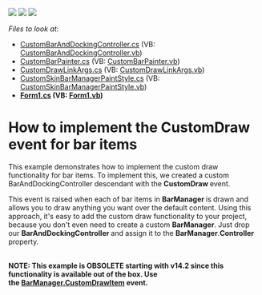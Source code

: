 <!-- default badges list -->
![](https://img.shields.io/endpoint?url=https://codecentral.devexpress.com/api/v1/VersionRange/128617137/13.1.4%2B)
[![](https://img.shields.io/badge/Open_in_DevExpress_Support_Center-FF7200?style=flat-square&logo=DevExpress&logoColor=white)](https://supportcenter.devexpress.com/ticket/details/E4327)
[![](https://img.shields.io/badge/📖_How_to_use_DevExpress_Examples-e9f6fc?style=flat-square)](https://docs.devexpress.com/GeneralInformation/403183)
<!-- default badges end -->
<!-- default file list -->
*Files to look at*:

* [CustomBarAndDockingController.cs](./CS/CustomBarAndDockingController/CustomBarAndDockingController.cs) (VB: [CustomBarAndDockingController.vb](./VB/CustomBarAndDockingController/CustomBarAndDockingController.vb))
* [CustomBarPainter.cs](./CS/CustomBarAndDockingController/CustomBarPainter.cs) (VB: [CustomBarPainter.vb](./VB/CustomBarAndDockingController/CustomBarPainter.vb))
* [CustomDrawLinkArgs.cs](./CS/CustomBarAndDockingController/CustomDrawLinkArgs.cs) (VB: [CustomDrawLinkArgs.vb](./VB/CustomBarAndDockingController/CustomDrawLinkArgs.vb))
* [CustomSkinBarManagerPaintStyle.cs](./CS/CustomBarAndDockingController/CustomSkinBarManagerPaintStyle.cs) (VB: [CustomSkinBarManagerPaintStyle.vb](./VB/CustomBarAndDockingController/CustomSkinBarManagerPaintStyle.vb))
* **[Form1.cs](./CS/Form1.cs) (VB: [Form1.vb](./VB/Form1.vb))**
<!-- default file list end -->
# How to implement the CustomDraw event for bar items


<p>This example demonstrates how to implement the custom draw functionality for bar items. To implement this, we created a custom BarAndDockingController descendant with the <strong>CustomDraw </strong>event.</p>
<p>This event is raised when each of bar items in <strong>BarManager </strong>is drawn and allows you to draw anything you want over the default content. Using this approach, it's easy to add the custom draw functionality to your project, because you don't even need to create a custom <strong>BarManager</strong>. Just drop our <strong>BarAndDockingController </strong>and assign it to the <strong>BarManager</strong>.<strong>Controller </strong>property.<br /><br /></p>
<p><strong>NOTE: This example is OBSOLETE starting with v14.2 since this functionality is available out of the box. Use the <a href="https://documentation.devexpress.com/#WindowsForms/DevExpressXtraBarsBarManager_CustomDrawItemtopic">BarManager.CustomDrawItem</a> event.</strong></p>

<br/>


